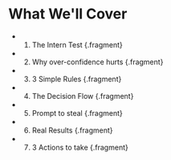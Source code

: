 # What We'll Cover

- 1) The Intern Test {.fragment}
- 2) Why over-confidence hurts {.fragment}
- 3) 3 Simple Rules {.fragment}
- 4) The Decision Flow {.fragment}
- 5) Prompt to steal {.fragment}
- 6) Real Results {.fragment}
- 7) 3 Actions to take {.fragment}

<!-- NOTES: Set expectations -->

